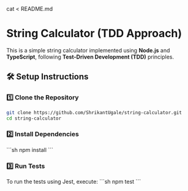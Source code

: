 cat <<EOL > README.md

# String Calculator (TDD Approach)

This is a simple string calculator implemented using **Node.js** and **TypeScript**, following **Test-Driven Development (TDD)** principles.

## 🛠️ Setup Instructions

### 1️⃣ Clone the Repository

```sh
git clone https://github.com/ShrikantUgale/string-calculator.git
cd string-calculator
```

### 2️⃣ Install Dependencies

\`\`\`sh
npm install
\`\`\`

### 3️⃣ Run Tests

To run the tests using Jest, execute:
\`\`\`sh
npm test
\`\`\`
